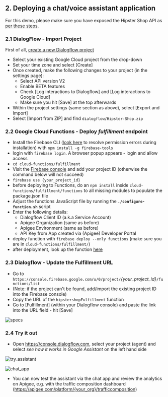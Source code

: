 ## 2. Deploying a chat/voice assistant application

For this demo, please make sure you have exposed the Hipster Shop API as [per these steps](https://github.com/mikesson/hipster-apim-demo-addons/tree/master/1-managed-api).

###  2.1 DialogFlow - Import Project  
First of all, [create a new Dialogflow project](https://console.dialogflow.com/api-client/#/newAgent)
- Select your existing Google Cloud project from the drop-down
- Set your time zone and select [Create]
- Once created, make the following changes to your project (in the settings page):
	- Select API version V2
	- Enable BETA features
	- Check [Log interactions to Dialogflow] and [Log interactions to Google Cloud]
	- Make sure you hit [Save] at the top afterwards
- Within the project settings (same section as above), select [Export and Import]
- Select [Import from ZIP] and find `dialogflow/Hipster-Shop.zip`
		
###  2.2 Google Cloud Functions - Deploy *fulfillment* endpoint
- Install the Firebase CLI ([look here](https://docs.npmjs.com/resolving-eacces-permissions-errors-when-installing-packages-globally) to resolve permission errors during installation) with
`npm install -g firebase-tools`
- login with `firebase login`. A browser popup appears - login and allow access
- `cd cloud-functions/fulfillment`		
- Visit the [Firebase console](https://console.firebase.google.com/) and add your project ID (otherwise the command below will not succeed)
- `firebase use {your_project_id}`
- before deploying to Functions, do an `npm install` inside `cloud-functions/fulfillment/functions` to all missing modules to populate the package.json file
- Adjust the functions JavaScript file by running the **`./configure-function.sh`** script
- Enter the following details:
	- Dialogflow Client ID (a.k.a Service Account)
	- Apigee Organization (same as before)
	- Apigee Environment (same as before)
	- API Key from App created via (Apigee) Developer Portal
- deploy function with `firebase deploy --only functions` (make sure you are in `cloud-functions/fulfillment/`)
- after deployment, look up the function [here](https://console.cloud.google.com/functions)
		
###  2.3 Dialogflow - Update the Fulfillment URL
- Go to `https://console.firebase.google.com/u/0/project/`*{your_project_id}*`/functions/list`
- (Note: if the project can't be found, add/import the existing project ID into the Firebase console) 
- Copy the URL of the `hipstershopFulfillment` function
- Go to [Fulfillment] (within your Dialogflow console) and paste the link into the URL field - hit [Save]

![specs](https://github.com/mikesson/hipster-apim-demo_assistant-app/blob/master/img/function_url.png?raw=true)


### 2.4 Try it out
- Open https://console.dialogflow.com, select your project (agent) and select *see how it works in Google Assistant* on the left hand side

![try_assistant](https://github.com/mikesson/hipster-apim-demo_assistant-app/blob/master/img/try_google_assistant.png?raw=true)

![chat_app](https://github.com/mikesson/hipster-apim-demo_assistant-app/blob/master/img/ads.png?raw=true)


- You can now test the assistant via the chat app and review the analytics on Apigee, e.g. with the traffic composition dashboard (https://apigee.com/platform/{your_org}/trafficcomposition)